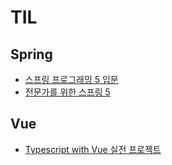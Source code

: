 # TIL

## Spring

- [스프링 프로그래밍 5 입문](./spring/spring-five-programming-introduction/README.md)
- [전문가를 위한 스프링 5](./spring/pro-spring-five/README.md)

## Vue

- [Typescript with Vue 실전 프로젝트](./vue/typescript-with-vue/README.md)